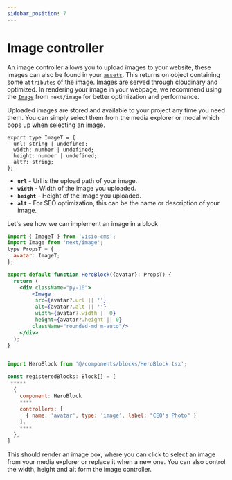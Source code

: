 ```yaml
---
sidebar_position: 7
---
```


# Image controller

An image controller allows you to upload images to your website, these images can also be found in your [`assets`](https://dashboard.visiocms.com/assets).
This returns on object containing some `attributes` of the image. Images are served through cloudinary and optimized. In rendering your image in your webpage, 
we recommend using the [`Image`](https://nextjs.org/docs/pages/api-reference/components/image) from `next/image` for better optimization and performance.

Uploaded images are stored and available to your project any time you need them. You can simply select them from the media explorer or modal which pops up when selecting an image.

```tsx
export type ImageT = {
  url: string | undefined;
  width: number | undefined;
  height: number | undefined;
  alt?: string;
};

```

- **`url`** - Url is the upload path of your image.
- **`width`** - Width of the image you uploaded.
- **`height`** - Height of the image you uploaded.
- **`alt`** - For SEO optimization, this can be the name or description of your image.

Let's see how we can implement an image in a block

```jsx title="/components/blocks/HeroBlock.tsx"
import { ImageT } from 'visio-cms';
import Image from 'next/image';
type PropsT = {
  avatar: ImageT;
};

export default function HeroBlock({avatar}: PropsT) {
  return (
    <div className="py-10">
        <Image 
         src={avatar?.url || ''}
         alt={avatar?.alt || ''}
         width={avatar?.width || 0}
         height={avatar?.height || 0}
        className="rounded-md m-auto"/>
    </div>
  );
}
```


```jsx title="/components/blocks_registry.tsx"

import HeroBlock from '@/components/blocks/HeroBlock.tsx';

const registeredBlocks: Block[] = [
 *****
  {
    component: HeroBlock
    ****
    controllers: [
      { name: 'avatar', type: 'image', label: "CEO's Photo" }
    ],
    ****
  },
]
```

This should render an image box, where you can click to select an image from your media explorer or replace it when a new one. You can also control the width, height and alt form the image controller.
